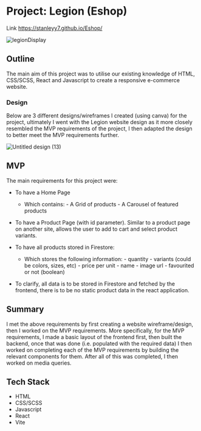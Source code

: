 # Project: Legion (Eshop)

Link https://stanleyy7.github.io/Eshop/

![legionDisplay](https://user-images.githubusercontent.com/119549394/218398081-89265166-b2b6-407d-9f43-e7e5b2cc4f24.png)

## Outline
The main aim of this project was to utilise our existing knowledge of HTML, CSS/SCSS, React and Javascript to create a responsive e-commerce website. 

### Design

Below are 3 different designs/wireframes I created (using canva) for the project, ultimately I went with the Legion website design as it more closely resembled the MVP requirements of the project, I then adapted the design to better meet the MVP requirements further.

![Untitled design (13)](https://user-images.githubusercontent.com/119549394/215723162-8fb69dd3-7967-4bf8-944e-067ea26578be.png)

## MVP

The main requirements for this project were:

-   To have a Home Page
     -   Which contains:
        -   A Grid of products
        -   A Carousel of featured products
        
-   To have a Product Page (with id parameter). Similar to a product page on another site, allows the user to add to cart and select product variants.
        
-   To have all products stored in Firestore:
      -  Which stores the following information:
        -   quantity
        -   variants (could be colors, sizes, etc)
        -   price per unit
        -   name
        -   image url
        -   favourited or not (boolean)
-    To clarify, all data is to be stored in Firestore and fetched by the frontend, there is to be no static product data in the react application.

## Summary

I met the above requirements by first creating a website wireframe/design, then I worked on the MVP requirements. More specifically, for the MVP requirements, I made a basic layout of the frontend first, then built the backend, once that was done (i.e. populated with the required data) I then worked on completing each of the MVP requirements by building the relevant components for them. After all of this was completed, I then worked on media queries.

## Tech Stack
- HTML
- CSS/SCSS
- Javascript
- React
- Vite

